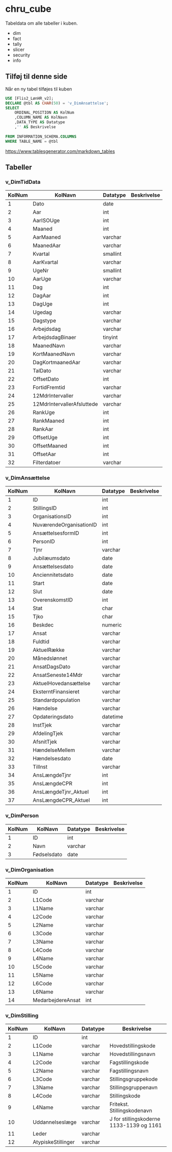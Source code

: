 # chru_cube
Tabeldata om alle tabeller i kuben.
- dim
- fact
- tally
- slicer
- security
- info

## Tilføj til denne side

Når en ny tabel tilføjes til kuben


```SQL
USE [Flis2_LønHR_v2];
DECLARE @tbl AS CHAR(50) = 'v_DimAnsættelse';
SELECT
	ORDINAL_POSITION AS KolNum
	,COLUMN_NAME AS KolNavn
	,DATA_TYPE AS Datatype
	,'' AS Beskrivelse
		
FROM INFORMATION_SCHEMA.COLUMNS
WHERE TABLE_NAME = @tbl
```

https://www.tablesgenerator.com/markdown_tables


## Tabeller

### v_DimTidData

| KolNum | KolNavn                    | Datatype | Beskrivelse |
|--------|----------------------------|----------|-------------|
| 1      | Dato                       | date     |             |
| 2      | Aar                        | int      |             |
| 3      | AarISOUge                  | int      |             |
| 4      | Maaned                     | int      |             |
| 5      | AarMaaned                  | varchar  |             |
| 6      | MaanedAar                  | varchar  |             |
| 7      | Kvartal                    | smallint |             |
| 8      | AarKvartal                 | varchar  |             |
| 9      | UgeNr                      | smallint |             |
| 10     | AarUge                     | varchar  |             |
| 11     | Dag                        | int      |             |
| 12     | DagAar                     | int      |             |
| 13     | DagUge                     | int      |             |
| 14     | Ugedag                     | varchar  |             |
| 15     | Dagstype                   | varchar  |             |
| 16     | Arbejdsdag                 | varchar  |             |
| 17     | ArbejdsdagBinaer           | tinyint  |             |
| 18     | MaanedNavn                 | varchar  |             |
| 19     | KortMaanedNavn             | varchar  |             |
| 20     | DagKortmaanedAar           | varchar  |             |
| 21     | TalDato                    | varchar  |             |
| 22     | OffsetDato                 | int      |             |
| 23     | FortidFremtid              | varchar  |             |
| 24     | 12MdrIntervaller           | varchar  |             |
| 25     | 12MdrIntervallerAfsluttede | varchar  |             |
| 26     | RankUge                    | int      |             |
| 27     | RankMaaned                 | int      |             |
| 28     | RankAar                    | int      |             |
| 29     | OffsetUge                  | int      |             |
| 30     | OffsetMaaned               | int      |             |
| 31     | OffsetAar                  | int      |             |
| 32     | Filterdatoer               | varchar  |             |


### v_DimAnsættelse

| KolNum | KolNavn                 | Datatype | Beskrivelse |
|--------|-------------------------|----------|-------------|
| 1      | ID                      | int      |             |
| 2      | StillingsID             | int      |             |
| 3      | OrganisationsID         | int      |             |
| 4      | NuværendeOrganisationID | int      |             |
| 5      | AnsættelsesformID       | int      |             |
| 6      | PersonID                | int      |             |
| 7      | Tjnr                    | varchar  |             |
| 8      | Jubilæumsdato           | date     |             |
| 9      | Ansættelsesdato         | date     |             |
| 10     | Anciennitetsdato        | date     |             |
| 11     | Start                   | date     |             |
| 12     | Slut                    | date     |             |
| 13     | OverenskomstID          | int      |             |
| 14     | Stat                    | char     |             |
| 15     | Tjko                    | char     |             |
| 16     | Beskdec                 | numeric  |             |
| 17     | Ansat                   | varchar  |             |
| 18     | Fuldtid                 | varchar  |             |
| 19     | AktuelRække             | varchar  |             |
| 20     | Månedslønnet            | varchar  |             |
| 21     | AnsatDagsDato           | varchar  |             |
| 22     | AnsatSeneste14Mdr       | varchar  |             |
| 23     | AktuelHovedansættelse   | varchar  |             |
| 24     | EksterntFinansieret     | varchar  |             |
| 25     | Standardpopulation      | varchar  |             |
| 26     | Hændelse                | varchar  |             |
| 27     | Opdateringsdato         | datetime |             |
| 28     | InstTjek                | varchar  |             |
| 29     | AfdelingTjek            | varchar  |             |
| 30     | AfsnitTjek              | varchar  |             |
| 31     | HændelseMellem          | varchar  |             |
| 32     | Hændelsesdato           | date     |             |
| 33     | TilInst                 | varchar  |             |
| 34     | AnsLængdeTjnr           | int      |             |
| 35     | AnsLængdeCPR            | int      |             |
| 36     | AnsLængdeTjnr_Aktuel    | int      |             |
| 37     | AnsLængdeCPR_Aktuel     | int      |             |

### v_DimPerson

| KolNum | KolNavn     | Datatype | Beskrivelse |
|--------|-------------|----------|-------------|
| 1      | ID          | int      |             |
| 2      | Navn        | varchar  |             |
| 3      | Fødselsdato | date     |             |

### v_DimOrganisation

| KolNum | KolNavn           | Datatype | Beskrivelse |
|--------|-------------------|----------|-------------|
| 1      | ID                | int      |             |
| 2      | L1Code            | varchar  |             |
| 3      | L1Name            | varchar  |             |
| 4      | L2Code            | varchar  |             |
| 5      | L2Name            | varchar  |             |
| 6      | L3Code            | varchar  |             |
| 7      | L3Name            | varchar  |             |
| 8      | L4Code            | varchar  |             |
| 9      | L4Name            | varchar  |             |
| 10     | L5Code            | varchar  |             |
| 11     | L5Name            | varchar  |             |
| 12     | L6Code            | varchar  |             |
| 13     | L6Name            | varchar  |             |
| 14     | MedarbejdereAnsat | int      |             |


### v_DimStilling

| KolNum | KolNavn            | Datatype | Beskrivelse                                |
|--------|--------------------|----------|--------------------------------------------|
| 1      | ID                 | int      |                                            |
| 2      | L1Code             | varchar  | Hovedstillingskode                         |
| 3      | L1Name             | varchar  | Hovedstillingsnavn                         |
| 4      | L2Code             | varchar  | Fagstillingskode                           |
| 5      | L2Name             | varchar  | Fagstillingsnavn                           |
| 6      | L3Code             | varchar  | Stillingsgruppekode                        |
| 7      | L3Name             | varchar  | Stillingsgruppenavn                        |
| 8      | L4Code             | varchar  | Stillingskode                              |
| 9      | L4Name             | varchar  | Fritekst. Stillingskodenavn                |
| 10     | Uddannelseslæge    | varchar  | J for stillingskoderne 1133-1139 og 1161   |
| 11     | Leder              | varchar  |                                            |
| 12     | AtypiskeStillinger | varchar  |                                            |
